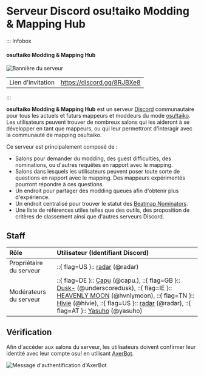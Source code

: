 # Serveur Discord osu!taiko Modding & Mapping Hub

::: Infobox

<!-- lint ignore heading-increment -->

#### osu!taiko Modding & Mapping Hub

![Bannière du serveur](img/banner.jpg "Bannière du serveur osu!taiko Modding & Mapping Hub, conçue par Jerry")

|  |  |
| :-- | :-- |
| Lien d'invitation | <https://discord.gg/8RJBXe8> |

:::

**osu!taiko Modding & Mapping Hub** est un serveur [Discord](https://discord.com) communautaire pour tous les actuels et futurs mappeurs et moddeurs du mode [osu!taiko](/wiki/Game_mode/osu!taiko). Les utilisateurs peuvent trouver de nombreux salons qui les aideront à se développer en tant que mappeurs, ou qui leur permettront d'interagir avec la communauté de mapping osu!taiko.

Ce serveur est principalement composé de :

- Salons pour demander du modding, des guest difficulties, des nominations, ou d'autres requêtes en rapport avec le mapping.
- Salons dans lesquels les utilisateurs peuvent poser toute sorte de questions en rapport avec le mapping. Des mappeurs expérimentés pourront répondre à ces questions.
- Un endroit pour partager des modding queues afin d'obtenir plus d'expérience.
- Un endroit centralisé pour trouver le statut des [Beatmap Nominators](/wiki/People/Beatmap_Nominators).
- Une liste de références utiles telles que des outils, des proposition de critères de classement ainsi que d'autres serveurs Discord.

## Staff

| Rôle | Utilisateur (Identifiant Discord) |
| :-- | :-- |
| Propriétaire du serveur | ::{ flag=US }:: [radar](https://osu.ppy.sh/users/7131099) (@radar) |
| Modérateurs du serveur | ::{ flag=DE }:: [Capu](https://osu.ppy.sh/users/2474015) (@capu.), ::{ flag=GB }:: [Dusk-](https://osu.ppy.sh/users/6092181) (@underscoredusk), ::{ flag=IE }:: [HEAVENLY MOON](https://osu.ppy.sh/users/13681283) (@hvnlymoon), ::{ flag=TN }:: [Hivie](https://osu.ppy.sh/users/14102976) (@hivie), ::{ flag=US }:: [radar](https://osu.ppy.sh/users/7131099) (@radar), ::{ flag=AT }:: [Yasuho](https://osu.ppy.sh/users/8458835) (@yasuho) |

## Vérification

Afin d'accéder aux salons du serveur, les utilisateurs doivent confirmer leur identité avec leur compte osu! en utilisant [AxerBot](https://osu.ppy.sh/community/forums/topics/1604925).

![Message d'authentification d'AxerBot](img/auth.jpg "En rejoignant le serveur, AxerBot invitera l'utilisateur à confirmer son identité avec son profil osu! en utilisant OAuth2.")
